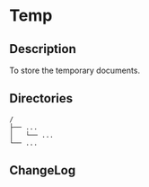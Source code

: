 # Temp

## Description

To store the temporary documents.


## Directories

```
/
├── ...
│   └── ...
└── ...
```


## ChangeLog

